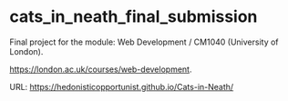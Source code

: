 # cats_in_neath_final_submission

Final project for the module: Web Development / CM1040 (University of London). 

https://london.ac.uk/courses/web-development.

URL:
https://hedonisticopportunist.github.io/Cats-in-Neath/
